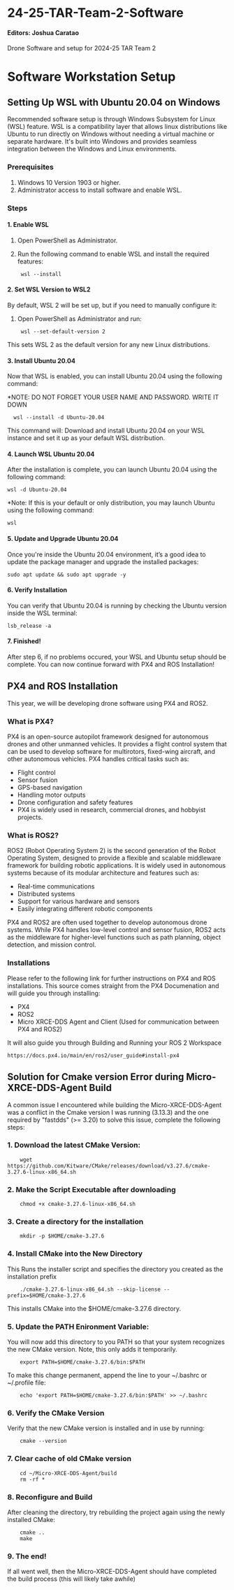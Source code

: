# 24-25-TAR-Team-2-Software
#### Editors: Joshua Caratao

Drone Software  and setup for 2024-25 TAR Team 2

# Software Workstation Setup

## Setting Up WSL with Ubuntu 20.04 on Windows
Recommended software setup is through Windows Subsystem for Linux (WSL) feature. WSL is a compatibility layer that allows linux distributions like Ubuntu to run directly on Windows without needing a virtual machine or separate hardware. It's built into Windows and provides seamless integration between the Windows and Linux environments.

### Prerequisites
1. Windows 10 Version 1903 or higher.
2. Administrator access to install software and enable WSL.

### Steps

#### 1. Enable WSL
1. Open PowerShell as Administrator.
2. Run the following command to enable WSL and install the required features:

        wsl --install

#### 2. Set WSL Version to WSL2
By default, WSL 2 will be set up, but if you need to manually configure it:
1. Open PowerShell as Administrator and run:

        wsl --set-default-version 2

This sets WSL 2 as the default version for any new Linux distributions.

#### 3. Install Ubuntu 20.04

  Now that WSL is enabled, you can install Ubuntu 20.04 using the following command:
  
  *NOTE: DO NOT FORGET YOUR USER NAME AND PASSWORD. WRITE IT DOWN
  
      wsl --install -d Ubuntu-20.04

  This command will: Download and install Ubuntu 20.04 on your WSL instance and set it up as your default WSL distribution.

#### 4. Launch WSL Ubuntu 20.04
After the installation is complete, you can launch Ubuntu 20.04 using the following command:

    wsl -d Ubuntu-20.04

*Note: If this is your default or only distribution, you may launch Ubuntu using the following command:

    wsl

#### 5. Update and Upgrade Ubuntu 20.04
Once you're inside the Ubuntu 20.04 environment, it’s a good idea to update the package manager and upgrade the installed packages:

    sudo apt update && sudo apt upgrade -y

#### 6. Verify Installation
You can verify that Ubuntu 20.04 is running by checking the Ubuntu version inside the WSL terminal:

    lsb_release -a

#### 7. Finished!
After step 6, if no problems occured, your WSL and Ubuntu setup should be complete. You can now continue forward with PX4 and ROS Installation!

## PX4 and ROS Installation
This year, we will be developing drone software using PX4 and ROS2. 

### What is PX4?
PX4 is an open-source autopilot framework designed for autonomous drones and other unmanned vehicles. It provides a flight control system that can be used to develop   software for multirotors, fixed-wing aircraft, and other autonomous vehicles. PX4 handles critical tasks such as:

- Flight control
- Sensor fusion
- GPS-based navigation
- Handling motor outputs
- Drone configuration and safety features
- PX4 is widely used in research, commercial drones, and hobbyist projects.

### What is ROS2?
ROS2 (Robot Operating System 2) is the second generation of the Robot Operating System, designed to provide a flexible and scalable middleware framework for building robotic applications. It is widely used in autonomous systems because of its modular architecture and features such as:

- Real-time communications
- Distributed systems
- Support for various hardware and sensors
- Easily integrating different robotic components
  
PX4 and ROS2 are often used together to develop autonomous drone systems. While PX4 handles low-level control and sensor fusion, ROS2 acts as the middleware for higher-level functions such as path planning, object detection, and mission control.

### Installations
Please refer to the following link for further instructions on PX4 and ROS installations. This source comes straight from the PX4 Documenation and will guide you through installing:
- PX4
- ROS2
- Micro XRCE-DDS Agent and Client (Used for communication between PX4 and ROS2)

It will also guide you through Building and Running your ROS 2 Workspace

    https://docs.px4.io/main/en/ros2/user_guide#install-px4

## Solution for Cmake version Error during Micro-XRCE-DDS-Agent Build
A common issue I encountered while building the Micro-XRCE-DDS-Agent was a conflict in the Cmake version I was running (3.13.3) and the one required by "fastdds" (>= 3.20)
to solve this issue, complete the following steps:
### 1. Download the latest CMake Version:

        wget https://github.com/Kitware/CMake/releases/download/v3.27.6/cmake-3.27.6-linux-x86_64.sh

### 2. Make the Script Executable after downloading
        chmod +x cmake-3.27.6-linux-x86_64.sh

### 3. Create a directory for the installation
        mkdir -p $HOME/cmake-3.27.6

### 4. Install CMake into the New Directory 
This Runs the installer script and specifies the directory you created as the installation prefix

        ./cmake-3.27.6-linux-x86_64.sh --skip-license --prefix=$HOME/cmake-3.27.6
        
This installs CMake into the $HOME/cmake-3.27.6 directory.

### 5. Update the PATH Enironment Variable: 
You will now add this directory to you PATH so that your system recognizes the new CMake version. Note, this only adds it temporarily.

        export PATH=$HOME/cmake-3.27.6/bin:$PATH

To make this change permanent, append the line to your ~/.bashrc or ~/.profile file:

        echo 'export PATH=$HOME/cmake-3.27.6/bin:$PATH' >> ~/.bashrc
        

### 6. Verify the CMake Version
Verify that the new CMake version is installed and in use by running:

        cmake --version

### 7. Clear cache of old CMake version
        cd ~/Micro-XRCE-DDS-Agent/build
        rm -rf *

### 8. Reconfigure and Build
After cleaning the directory, try rebuilding the project again using the newly installed CMake:
       
        cmake ..
        make

### 9. The end!
If all went well, then the Micro-XRCE-DDS-Agent should have completed the build process (this will likely take awhile)

















  

   



